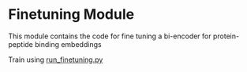 # Finetuning Module

This module contains the code for fine tuning a bi-encoder for protein-peptide binding
embeddings

Train using [run_finetuning.py](./run_finetuning.py)
